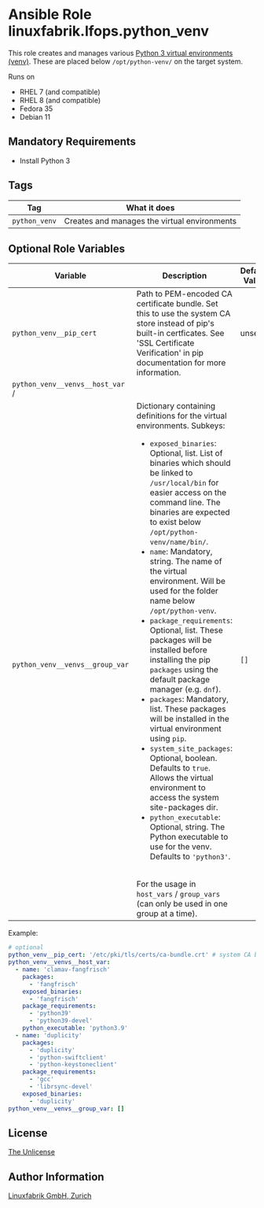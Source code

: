 # Ansible Role linuxfabrik.lfops.python_venv

This role creates and manages various [Python 3 virtual environments (venv)](https://docs.python.org/3/library/venv.html). These are placed below `/opt/python-venv/` on the target system.

Runs on

* RHEL 7 (and compatible)
* RHEL 8 (and compatible)
* Fedora 35
* Debian 11


## Mandatory Requirements

* Install Python 3


## Tags

| Tag           | What it does                                 |
| ---           | ------------                                 |
| `python_venv` | Creates and manages the virtual environments |


## Optional Role Variables

| Variable | Description | Default Value |
| -------- | ----------- | ------------- |
| `python_venv__pip_cert` | Path to PEM-encoded CA certificate bundle. Set this to use the system CA store instead of pip's built-in certficates. See 'SSL Certificate Verification' in pip documentation for more information. | unset |
| `python_venv__venvs__host_var` /
<br> `python_venv__venvs__group_var` | Dictionary containing definitions for the virtual environments. Subkeys: <ul><li>`exposed_binaries`: Optional, list. List of binaries which should be linked to `/usr/local/bin` for easier access on the command line. The binaries are expected to exist below `/opt/python-venv/name/bin/`.</li><li>`name`: Mandatory, string. The name of the virtual environment. Will be used for the folder name below `/opt/python-venv`.</li><li>`package_requirements`: Optional, list. These packages will be installed before installing the pip `packages` using the default package manager (e.g. `dnf`).</li><li>`packages`: Mandatory, list. These packages will be installed in the virtual environment using `pip`.</li><li>`system_site_packages`:  Optional, boolean. Defaults to `true`. Allows the virtual environment to access the system site-packages dir.</li><li>`python_executable`: Optional, string. The Python executable to use for the venv. Defaults to `'python3'`.</li></ul><br>For the usage in `host_vars` / `group_vars` (can only be used in one group at a time). | `[]` |

Example:
```yaml
# optional
python_venv__pip_cert: '/etc/pki/tls/certs/ca-bundle.crt' # system CA bundle on RHEL 8
python_venv__venvs__host_var:
  - name: 'clamav-fangfrisch'
    packages:
      - 'fangfrisch'
    exposed_binaries:
      - 'fangfrisch'
    package_requirements:
      - 'python39'
      - 'python39-devel'
    python_executable: 'python3.9'
  - name: 'duplicity'
    packages:
      - 'duplicity'
      - 'python-swiftclient'
      - 'python-keystoneclient'
    package_requirements:
      - 'gcc'
      - 'librsync-devel'
    exposed_binaries:
      - 'duplicity'
python_venv__venvs__group_var: []
```


## License

[The Unlicense](https://unlicense.org/)


## Author Information

[Linuxfabrik GmbH, Zurich](https://www.linuxfabrik.ch)
